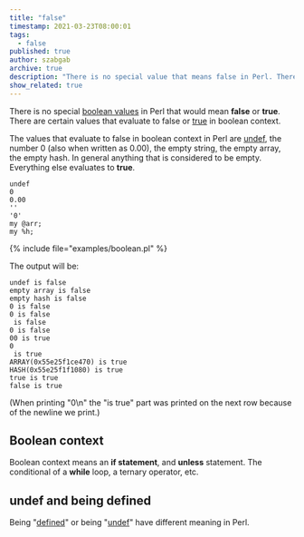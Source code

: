 ```yaml
---
title: "false"
timestamp: 2021-03-23T08:00:01
tags:
  - false
published: true
author: szabgab
archive: true
description: "There is no special value that means false in Perl. There are certain values that evaluate to false in boolean context."
show_related: true
---
```



There is no special [boolean values](/boolean-values-in-perl) in Perl that would mean <b>false</b> or <b>true</b>.
There are certain values that evaluate to false or [true](/true) in boolean context.


The values that evaluate to false in boolean context in Perl are [undef](/undef), the number 0 (also when written as 0.00),
the empty string, the empty array, the empty hash. In general anything that is considered to be empty.
Everything else evaluates to <b>true</b>.

```
undef
0
0.00
''
'0'
my @arr;
my %h;
```

{% include file="examples/boolean.pl" %}

The output will be:

```
undef is false
empty array is false
empty hash is false
0 is false
0 is false
 is false
0 is false
00 is true
0
 is true
ARRAY(0x55e25f1ce470) is true
HASH(0x55e25f1f1080) is true
true is true
false is true
```

(When printing "0\n" the "is true" part was printed on the next row because of the newline we print.)


## Boolean context

Boolean context means an <b>if statement</b>, and <b>unless</b> statement. The conditional of a <b>while</b> loop,
a ternary operator, etc.


## undef and being defined


Being "[defined](/defined)" or being "[undef](/undef)" have different meaning in Perl.

